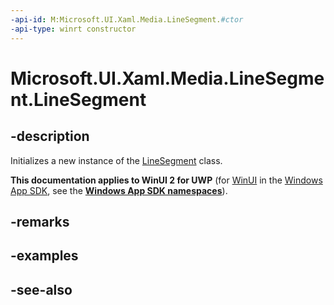 ```yaml
---
-api-id: M:Microsoft.UI.Xaml.Media.LineSegment.#ctor
-api-type: winrt constructor
---
```


<!-- Method syntax
public LineSegment()
-->

# Microsoft.UI.Xaml.Media.LineSegment.LineSegment

## -description
Initializes a new instance of the [LineSegment](linesegment.md) class.

**This documentation applies to WinUI 2 for UWP** (for [WinUI](/windows/apps/winui/winui3/) in the [Windows App SDK](/windows/apps/windows-app-sdk/), see the **[Windows App SDK namespaces](/windows/windows-app-sdk/api/winrt/)**).

## -remarks

## -examples

## -see-also
